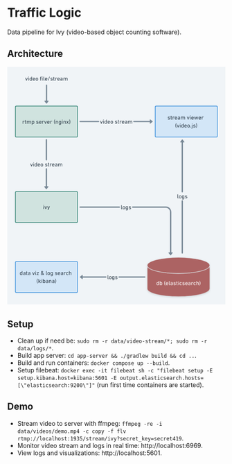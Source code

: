 # Traffic Logic
Data pipeline for Ivy (video-based object counting software).

## Architecture
![](traffic_logic_architecture.png)

## Setup
- Clean up if need be: `sudo rm -r data/video-stream/*; sudo rm -r data/logs/*`.
- Build app server: `cd app-server && ./gradlew build && cd ..`.
- Build and run containers: `docker compose up --build`.
- Setup filebeat: `docker exec -it filebeat sh -c "filebeat setup -E setup.kibana.host=kibana:5601 -E output.elasticsearch.hosts=[\"elasticsearch:9200\"]"` (run first time containers are started).

## Demo
- Stream video to server with ffmpeg: `ffmpeg -re -i data/videos/demo.mp4 -c copy -f flv rtmp://localhost:1935/stream/ivy?secret_key=secret419`.
- Monitor video stream and logs in real time: http://localhost:6969.
- View logs and visualizations: http://localhost:5601.
